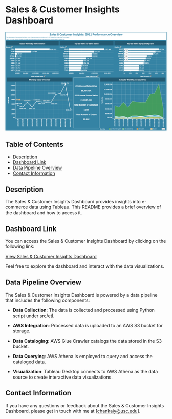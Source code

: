 # Sales & Customer Insights Dashboard

![Dashboard Screenshot](image/project_image.png) <!-- Add a screenshot of your Tableau dashboard if available -->

## Table of Contents

- [Description](#description)
- [Dashboard Link](#dashboard-link)
- [Data Pipeline Overview](#data-pipeline-overview)
- [Contact Information](#contact-information)

## Description

The Sales & Customer Insights Dashboard provides insights into e-commerce data using Tableau. This README provides a brief overview of the dashboard and how to access it.

## Dashboard Link

You can access the Sales & Customer Insights Dashboard by clicking on the following link:

[View Sales & Customer Insights Dashboard](https://public.tableau.com/app/profile/kai.yin.chan/viz/SalesCustomerInsights/Dashboard1?publish=yes)

Feel free to explore the dashboard and interact with the data visualizations.

## Data Pipeline Overview

The Sales & Customer Insights Dashboard is powered by a data pipeline that includes the following components:

- **Data Collection**: The data is collected and processed using Python script under src/etl.

- **AWS Integration**: Processed data is uploaded to an AWS S3 bucket for storage.

- **Data Cataloging**: AWS Glue Crawler catalogs the data stored in the S3 bucket.

- **Data Querying**: AWS Athena is employed to query and access the cataloged data.

- **Visualization**: Tableau Desktop connects to AWS Athena as the data source to create interactive data visualizations.

## Contact Information

If you have any questions or feedback about the Sales & Customer Insights Dashboard, please get in touch with me at [chankaiy@usc.edu].

